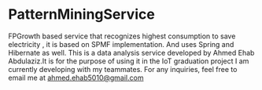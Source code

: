 # PatternMiningService
FPGrowth based service that recognizes highest consumption to save electricity , it is based on SPMF implementation. And uses Spring and Hibernate as well.
This is a data analysis service developed by Ahmed Ehab Abdulaziz.It is for the purpose of 
using it in the IoT graduation project I am currently developing with my teammates. For any inquiries,
feel free to email me at ahmed.ehab5010@gmail.com 
